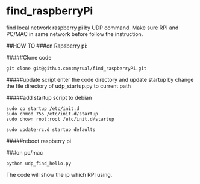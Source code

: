 find_raspberryPi
================

find local network raspberry pi by UDP command. Make sure RPI and PC/MAC in same network before follow the instruction.

##HOW TO 
###on Rapsberry pi:

#####Clone code

```
git clone git@github.com:myrual/find_raspberryPi.git
```

#####update script
enter the code directory and update startup by change the file directory of udp_startup.py to current path

#####add startup script to debian 

```
sudo cp startup /etc/init.d
sudo chmod 755 /etc/init.d/startup
sudo chown root:root /etc/init.d/startup

sudo update-rc.d startup defaults
```

#####reboot raspberry pi 


###on pc/mac
```
python udp_find_hello.py 
```
The code will show the ip which RPI using.

